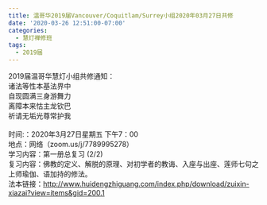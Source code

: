 ```yaml
---
title: 温哥华2019届Vancouver/Coquitlam/Surrey小组2020年03月27日共修
date: '2020-03-26 12:51:00-07:00'
categories:
  - 慧灯禅修班
tags:
  - 2019届
---
```

2019届温哥华慧灯小组共修通知：\
诸法等性本基法界中\
自现圆满三身游舞力\
离障本来怙主龙钦巴\
祈请无垢光尊常护我\
\
时间:：2020年3月27日星期五 下午7：00\
地点：网络（zoom.us/j/7789995278） \
学习内容：第一册总复习 (2/2)\
复习内容：佛教的定义、解脱的原理、对初学者的教诲、入座与出座、莲师七句之上师瑜伽、语加持的修法。\
法本链接：<http://www.huidengzhiguang.com/index.php/download/zuixin-xiazai?view=items&gid=200.1>